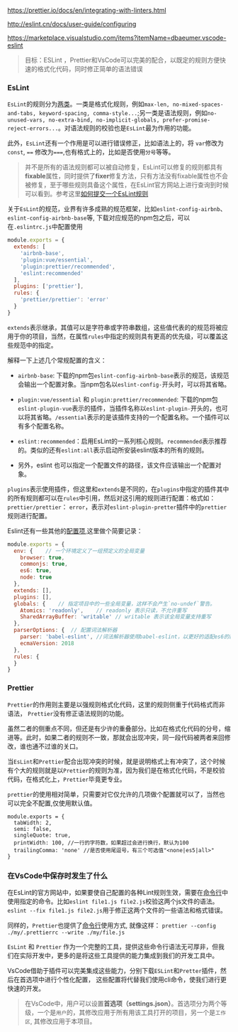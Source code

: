 https://prettier.io/docs/en/integrating-with-linters.html 

http://eslint.cn/docs/user-guide/configuring 

https://marketplace.visualstudio.com/items?itemName=dbaeumer.vscode-eslint



>目标：ESLint ，Prettier和VsCode可以完美的配合，以既定的规则方便快速的格式化代码，同时修正简单的语法错误

### EsLint
`EsLint`的规则分为[两类](https://prettier.io/docs/en/comparison.html)。一类是格式化规则，例如`max-len, no-mixed-spaces-and-tabs, keyword-spacing, comma-style...`;另一类是语法规则，例如`no-unused-vars, no-extra-bind, no-implicit-globals, prefer-promise-reject-errors...`。对语法规则的校验也是`EsLint`最为作用的功能。

此外，`EsLint`还有一个作用是可以进行错误修正，比如语法上的，将 `var`修改为`const`, `==` 修改为`===`,也有格式上的，比如是否使用`分号`等等。
> 并不是所有的语法规则都可以被自动修复，EsLint可以修复的规则都具有**fixable**属性，同时提供了**fixer**修复方法，只有方法没有fixable属性也不会被修复，至于哪些规则具备这个属性，在EsLint官方网站上进行查询到时候可以看到。参考这里[如何提交一个EsLint规则](https://cn.eslint.org/docs/developer-guide/working-with-rules)

关于`EsLint`的规范，业界有许多成熟的规范框架，比如`eslint-config-airbnb`、`eslint-config-airbnb-base`等, 下载对应规范的npm包之后，可以在`.eslintrc.js`中配置使用
```js
module.exports = {
  extends: [
    'airbnb-base',
    'plugin:vue/essential',
    'plugin:prettier/recommended',
    'eslint:recommended'
  ],
  plugins: ['prettier'],
  rules: {
    'prettier/prettier': 'error'
  }
}
```
`extends`表示继承，其值可以是字符串或字符串数组，这些值代表的的规范将被应用于你的项目，当然，在属性`rules`中指定的规则具有更高的优先级，可以覆盖这些规范中的指定。

解释一下上述几个常规配置的含义：
- `airbnb-base`: 下载的npm包`eslint-config-airbnb-base`表示的规范，该规范会输出一个配置对象。当npm包名以`eslint-config-`开头时，可以将其省略。
- `plugin:vue/essential` 和 `plugin:prettier/recommended`: 下载的npm包`eslint-plugin-vue`表示的插件，当插件名称以`eslint-plugin-`开头的，也可以将其省略。`/essential`表示的是该插件支持的一个配置名称。一个插件可以有多个配置名称。
- `eslint:recommended`：启用EsLint的一系列核心规则。`recommended`表示推荐的。类似的还有`eslint:all`表示启动所安装eslint版本的所有的规则。

- 另外，eslint 也可以指定一个配置文件的路径，该文件应该输出一个配置对象。

`plugins`表示使用插件，但这里和`extends`是不同的，在`plugins`中指定的插件其中的所有规则都可以在`rules`中引用，然后对这引用的规则进行配置：格式如：`prettier/prettier`： `error`，表示对`eslint-plugin-pretter`插件中的`prettier`规则进行配置。

Eslint还有一些其他的[配置项](https://cn.eslint.org/docs/user-guide/configuring),这里做个简要记录：
```js
module.exports = {
  env: {    // 一个环境定义了一组预定义的全局变量
    browser: true,
    commonjs: true,
    es6: true,
    node: true
  },
  extends: [],  
  plugins: [],
  globals: {    // 指定项目中的一些全局变量，这样不会产生`no-undef`警告。
    Atomics: 'readonly',    // readonly 表示只读，不允许重写
    SharedArrayBuffer: 'writable' // writable 表示该全局变量支持重写
  },
  parserOptions: {  // 配置词法解析器
    parser: 'babel-eslint', //词法解析器使用babel-eslint，以更好的适配es6的新api
    ecmaVersion: 2018
  },
  rules: {
  }
}
```

### Prettier

`Prettier`的作用则主要是以强规则格式化代码，这里的规则侧重于代码格式而非语法， `Prettier`没有修正语法规则的功能。

虽然二者的侧重点不同，但还是有少许的重叠部分。比如在格式化代码的分号，缩进等。此时，如果二者的规则不一致，那就会出现冲突，同一段代码被两者来回修改，谁也通不过谁的关口。

当`EsLint`和`Prettier`配合出现冲突的时候，就是说明格式上有冲突了，这个时候有个大的规则就是以`Prettier`的规则为准，因为我们是在格式化代码，不是校验代码，在格式化上，`Prettier`毕竟更专业。

`prettier`的使用相对简单，只需要对它仅允许的几项做个配置就可以了，当然也可以完全不配置,仅使用默认值。
```
module.exports = {
  tabWidth: 2,
  semi: false,
  singleQuote: true,
  printWidth: 100, //一行的字符数，如果超过会进行换行，默认为100
  trailingComma: 'none' //是否使用尾逗号，有三个可选值"<none|es5|all>"
}

```

### 在VsCode中保存时发生了什么

在EsLint的官方网站中，如果要使自己配置的各种Lint规则生效，需要在[命令行](http://eslint.cn/docs/user-guide/command-line-interface)中使用指定的命令。比如`eslint file1.js file2.js`校验这两个js文件的语法。`eslint --fix file1.js file2.js`用于修正这两个文件的一些语法和格式错误。

同样的，`Prettier`也提供了[命令行](https://prettier.io/docs/en/cli.html)使用方式, 就像这样： `prettier --config ./my/.prettierrc --write ./my/file.js` 

`EsLint` 和 `Prettier` 作为一个完整的工具，提供这些命令行语法无可厚非，但我们在实际开发中，更多的是将这些工具提供的能力集成到我们的开发工具中。

VsCode借助于插件可以完美集成这些能力，分别下载`ESLint`和`Pretter`插件，然后在首选项中进行个性化配置， 这些配置将代替我们使用cli命令，使我们进行更快速的开发。

> 在VsCode中，用户可以设置**首选项（settings.json）**。首选项分为两个等级，一个是`用户`的，其修改应用于所有用该工具打开的项目，另一个是`工作区`, 其修改应用于本项目。

